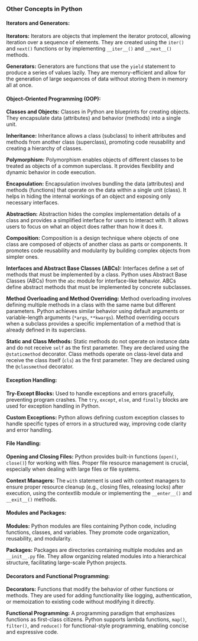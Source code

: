 
### Other Concepts in Python

#### Iterators and Generators:

**Iterators:**
Iterators are objects that implement the iterator protocol, allowing iteration over a sequence of elements. They are created using the `iter()` and `next()` functions or by implementing `__iter__()` and `__next__()` methods.

**Generators:**
Generators are functions that use the `yield` statement to produce a series of values lazily. They are memory-efficient and allow for the generation of large sequences of data without storing them in memory all at once.

#### Object-Oriented Programming (OOP):

**Classes and Objects:**
Classes in Python are blueprints for creating objects. They encapsulate data (attributes) and behavior (methods) into a single unit.

**Inheritance:**
Inheritance allows a class (subclass) to inherit attributes and methods from another class (superclass), promoting code reusability and creating a hierarchy of classes.

**Polymorphism:**
Polymorphism enables objects of different classes to be treated as objects of a common superclass. It provides flexibility and dynamic behavior in code execution.

**Encapsulation:**
Encapsulation involves bundling the data (attributes) and methods (functions) that operate on the data within a single unit (class). It helps in hiding the internal workings of an object and exposing only necessary interfaces.

**Abstraction:**
Abstraction hides the complex implementation details of a class and provides a simplified interface for users to interact with. It allows users to focus on what an object does rather than how it does it.

**Composition:**
Composition is a design technique where objects of one class are composed of objects of another class as parts or components. It promotes code reusability and modularity by building complex objects from simpler ones.

**Interfaces and Abstract Base Classes (ABCs):**
Interfaces define a set of methods that must be implemented by a class. Python uses Abstract Base Classes (ABCs) from the `abc` module for interface-like behavior. ABCs define abstract methods that must be implemented by concrete subclasses.

**Method Overloading and Method Overriding:**
Method overloading involves defining multiple methods in a class with the same name but different parameters. Python achieves similar behavior using default arguments or variable-length arguments (`*args`, `**kwargs`). Method overriding occurs when a subclass provides a specific implementation of a method that is already defined in its superclass.

**Static and Class Methods:**
Static methods do not operate on instance data and do not receive `self` as the first parameter. They are declared using the `@staticmethod` decorator. Class methods operate on class-level data and receive the class itself (`cls`) as the first parameter. They are declared using the `@classmethod` decorator.

#### Exception Handling:

**Try-Except Blocks:**
Used to handle exceptions and errors gracefully, preventing program crashes. The `try`, `except`, `else`, and `finally` blocks are used for exception handling in Python.

**Custom Exceptions:**
Python allows defining custom exception classes to handle specific types of errors in a structured way, improving code clarity and error handling.

#### File Handling:

**Opening and Closing Files:**
Python provides built-in functions (`open()`, `close()`) for working with files. Proper file resource management is crucial, especially when dealing with large files or file systems.

**Context Managers:**
The `with` statement is used with context managers to ensure proper resource cleanup (e.g., closing files, releasing locks) after execution, using the contextlib module or implementing the `__enter__()` and `__exit__()` methods.

#### Modules and Packages:

**Modules:**
Python modules are files containing Python code, including functions, classes, and variables. They promote code organization, reusability, and modularity.

**Packages:**
Packages are directories containing multiple modules and an `__init__.py` file. They allow organizing related modules into a hierarchical structure, facilitating large-scale Python projects.

#### Decorators and Functional Programming:

**Decorators:**
Functions that modify the behavior of other functions or methods. They are used for adding functionality like logging, authentication, or memoization to existing code without modifying it directly.

**Functional Programming:**
A programming paradigm that emphasizes functions as first-class citizens. Python supports lambda functions, `map()`, `filter()`, and `reduce()` for functional-style programming, enabling concise and expressive code.
